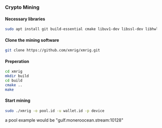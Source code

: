 ### Crypto Mining

#### Necessary libraries
```bash
sudo apt install git build-essential cmake libuv1-dev libssl-dev libhwloc-dev
```

#### Clone the mining software
```bash
git clone https://github.com/xmrig/xmrig.git
```

#### Preperation
```bash
cd xmrig
mkdir build
cd build
cmake ..
make
```

#### Start mining
```bash
sudo ./xmrig -o pool.id -u wallet.id -p device
```
a pool example would be "gulf.moneroocean.stream:10128"
